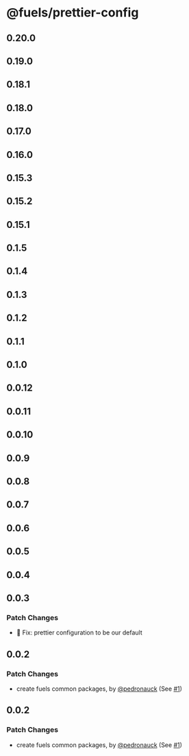 # @fuels/prettier-config

## 0.20.0

## 0.19.0

## 0.18.1

## 0.18.0

## 0.17.0

## 0.16.0

## 0.15.3

## 0.15.2

## 0.15.1

## 0.1.5

## 0.1.4

## 0.1.3

## 0.1.2

## 0.1.1

## 0.1.0

## 0.0.12

## 0.0.11

## 0.0.10

## 0.0.9

## 0.0.8

## 0.0.7

## 0.0.6

## 0.0.5

## 0.0.4

## 0.0.3

### Patch Changes

- 🐞 Fix: prettier configuration to be our default

## 0.0.2

### Patch Changes

- create fuels common packages, by [@pedronauck](https://github.com/pedronauck) (See [#1](https://github.com/FuelLabs/fuels-npm-packs/pull/1))

## 0.0.2

### Patch Changes

- create fuels common packages, by [@pedronauck](https://github.com/pedronauck) (See [#1](https://github.com/FuelLabs/fuels-npm-packs/pull/1))
